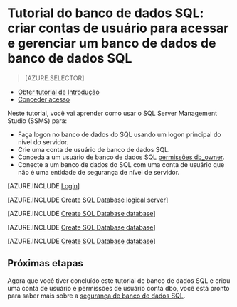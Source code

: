 <properties
    pageTitle="Tutorial do banco de dados SQL: primeiros passos com segurança"
    description="Aprenda a criar contas de usuário para acessar e gerenciar um banco de dados."
    keywords=""
    services="sql-database"
    documentationCenter=""
    authors="CarlRabeler"
    manager="jhubbard"
    editor=""/>


<tags
    ms.service="sql-database"
    ms.workload="data-management"
    ms.tgt_pltfrm="na"
    ms.devlang="na"
    ms.topic="hero-article"
    ms.date="08/17/2016"
    ms.author="carlrab"/>

# <a name="sql-database-tutorial-create-sql-database-user-accounts-to-access-and-manage-a-database"></a>Tutorial do banco de dados SQL: criar contas de usuário para acessar e gerenciar um banco de dados de banco de dados SQL


> [AZURE.SELECTOR]
- [Obter tutorial de Introdução](sql-database-get-started-security.md)
- [Conceder acesso](sql-database-manage-logins.md)

Neste tutorial, você vai aprender como usar o SQL Server Management Studio (SSMS) para:

- Faça logon no banco de dados do SQL usando um logon principal do nível do servidor.
- Crie uma conta de usuário de banco de dados SQL.
- Conceda a um usuário de banco de dados SQL [permissões db_owner](https://msdn.microsoft.com/library/ms189121.aspx#Anchor_0).
- Conecte a um banco de dados do SQL com uma conta de usuário que não é uma entidade de segurança de nível de servidor.

[AZURE.INCLUDE [Login](../../includes/azure-getting-started-portal-login.md)]


[AZURE.INCLUDE [Create SQL Database logical server](../../includes/sql-database-sql-server-management-studio-connect-server-principal.md)]


[AZURE.INCLUDE [Create SQL Database database](../../includes/sql-database-create-new-database-user.md)]


[AZURE.INCLUDE [Create SQL Database database](../../includes/sql-database-grant-database-user-dbo-permissions.md)]


[AZURE.INCLUDE [Create SQL Database database](../../includes/sql-database-sql-server-management-studio-connect-user.md)]


## <a name="next-steps"></a>Próximas etapas
Agora que você tiver concluído este tutorial de banco de dados SQL e criou uma conta de usuário e permissões de usuário conta dbo, você está pronto para saber mais sobre a [segurança de banco de dados SQL](sql-database-manage-logins.md).


